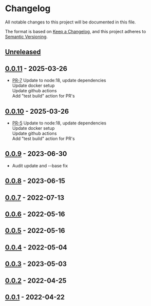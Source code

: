 # Changelog

All notable changes to this project will be documented in this file.

The format is based on [Keep a Changelog](https://keepachangelog.com/en/1.1.0/),
and this project adheres to [Semantic Versioning](https://semver.org/spec/v2.0.0.html).

## [Unreleased]

## [0.0.11] - 2025-03-26

* [PR-7](https://github.com/itk-dev/economics/pull/7)
  Update to node:18, update dependencies   
  Update docker setup   
  Update github actions   
  Add "test build" action for PR's

## [0.0.10] - 2025-03-26

* [PR-5](https://github.com/itk-dev/economics/pull/5)
  Update to node:18, update dependencies   
  Update docker setup   
  Update github actions   
  Add "test build" action for PR's  

## [0.0.9] - 2023-06-30

* Audit update and --base fix

## [0.0.8] - 2023-06-15

## [0.0.7] - 2022-07-13

## [0.0.6] - 2022-05-16

## [0.0.5] - 2022-05-16

## [0.0.4] - 2022-05-04

## [0.0.3] - 2023-05-03

## [0.0.2] - 2022-04-25

## [0.0.1] - 2022-04-22

[Unreleased]: https://github.com/itk-dev/economics/compare/0.0.11...HEAD
[0.0.11]: https://github.com/itk-devops/devops_itkdev-docker-server/releases/tag/0.0.11
[0.0.10]: https://github.com/itk-devops/devops_itkdev-docker-server/releases/tag/0.0.10
[0.0.9]: https://github.com/itk-devops/devops_itkdev-docker-server/releases/tag/0.0.9
[0.0.8]: https://github.com/itk-devops/devops_itkdev-docker-server/releases/tag/0.0.8
[0.0.7]: https://github.com/itk-devops/devops_itkdev-docker-server/releases/tag/0.0.7
[0.0.6]: https://github.com/itk-devops/devops_itkdev-docker-server/releases/tag/0.0.6
[0.0.5]: https://github.com/itk-devops/devops_itkdev-docker-server/releases/tag/0.0.5
[0.0.4]: https://github.com/itk-devops/devops_itkdev-docker-server/releases/tag/0.0.4
[0.0.3]: https://github.com/itk-devops/devops_itkdev-docker-server/releases/tag/0.0.3
[0.0.2]: https://github.com/itk-devops/devops_itkdev-docker-server/releases/tag/0.0.2
[0.0.1]: https://github.com/itk-devops/devops_itkdev-docker-server/releases/tag/0.0.1
